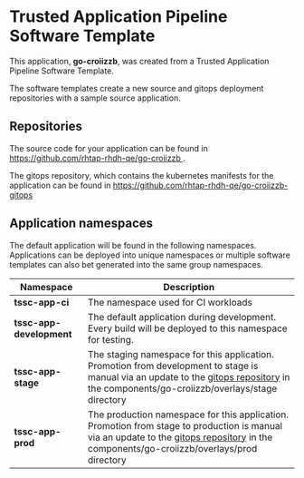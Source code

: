 # Trusted Application Pipeline Software Template

This application, **go-croiizzb**, was created from a Trusted Application Pipeline Software Template.

The software templates create a new source and gitops deployment repositories with a sample source application. 

## Repositories

The source code for your application can be found in [https://github.com/rhtap-rhdh-qe/go-croiizzb ](https://github.com/rhtap-rhdh-qe/go-croiizzb ).
 
The gitops repository, which contains the kubernetes manifests for the application can be found in 
[https://github.com/rhtap-rhdh-qe/go-croiizzb-gitops ](https://github.com/rhtap-rhdh-qe/go-croiizzb-gitops ) 

## Application namespaces 

The default application will be found in the following namespaces. Applications can be deployed into unique namespaces or multiple software templates can also bet generated into the same group namespaces.  

|  Namespace   |  Description   |  
| -------- | -------- |
| **tssc-app-ci** | The namespace used for CI workloads |
| **tssc-app-development** | The default application during development. Every build will be deployed to this namespace for testing. |
| **tssc-app-stage** | The staging namespace for this application. Promotion from development to stage is manual via an update to the [gitops repository](https://github.com/rhtap-rhdh-qe/go-croiizzb-gitops ) in the components/go-croiizzb/overlays/stage directory |
| **tssc-app-prod** | The production namespace for this application. Promotion from stage to production is manual via an update to the [gitops repository](https://github.com/rhtap-rhdh-qe/go-croiizzb-gitops ) in the components/go-croiizzb/overlays/prod directory |